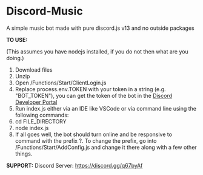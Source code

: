 # Discord-Music
A simple music bot made with pure discord.js v13 and no outside packages

**TO USE:**

(This assumes you have nodejs installed, if you do not then what are you doing.)

1. Download files
2. Unzip
3. Open /Functions/Start/ClientLogin.js
4. Replace process.env.TOKEN with your token in a string (e.g. "BOT_TOKEN"), you can get the token of the bot in the [Discord Developer Portal](https://discord.com/developers/applications)
5. Run index.js either via an IDE like VSCode or via command line using the following commands:
6. cd FILE_DIRECTORY
7. node index.js
8. If all goes well, the bot should turn online and be responsive to command with the prefix ?. To change the prefix, go into /Functions/Start/AddConfig.js and change it there along with a few other things.

**SUPPORT:**
Discord Server: https://discord.gg/q67byAf